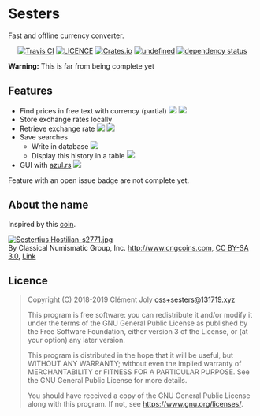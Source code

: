 # Sesters

Fast and offline currency converter.

<p align="center">
<a href="https://travis-ci.com/leowzukw/sesters"><img src="https://img.shields.io/travis/com/leowzukw/sesters.svg" alt="Travis CI" /></a> <a href="./LICENSE"><img src="https://img.shields.io/github/license/leowzukw/sesters.svg" alt="LICENCE" /></a> <a href="https://crates.io/crates/sesters"><img src="https://img.shields.io/crates/v/sesters.svg" alt="Crates.io" /></a> <a href="https://crates.io/crates/sesters"><img alt="undefined" src="https://img.shields.io/crates/d/sesters.svg"></a> <a href="https://deps.rs/repo/github/leowzukw/sesters"><img src="https://deps.rs/repo/github/leowzukw/sesters/status.svg" alt="dependency status" /></a>
</p>

**Warning:** This is far from being complete yet

## Features

- Find prices in free text with currency (partial)  [![](https://img.shields.io/github/issues/detail/s/leowzukw/sesters/1.svg)](https://github.com/leowzukw/sesters/issues/1) [![](https://img.shields.io/github/issues/detail/s/leowzukw/sesters/2.svg)](https://github.com/leowzukw/sesters/issues/2)
- Store exchange rates locally 
- Retrieve exchange rate [![](https://img.shields.io/github/issues/detail/s/leowzukw/sesters/3.svg)](https://github.com/leowzukw/sesters/issues/3) [![](https://img.shields.io/github/issues/detail/s/leowzukw/sesters/4.svg)](https://github.com/leowzukw/sesters/issues/4)
- Save searches
  -  Write in database [![](https://img.shields.io/github/issues/detail/s/leowzukw/sesters/5.svg)](https://github.com/leowzukw/sesters/issues/5)
  - Display this history in a table [![](https://img.shields.io/github/issues/detail/s/leowzukw/sesters/6.svg)](https://github.com/leowzukw/sesters/issues/6)
- GUI with [azul.rs](https://azul.rs/) [![](https://img.shields.io/github/issues/detail/s/leowzukw/sesters/6.svg)](https://github.com/leowzukw/sesters/issues/6)

Feature with an open issue badge are not complete yet.

## About the name

Inspired by this [coin](https://en.wikipedia.org/wiki/Sestertius).

<p><a href="https://commons.wikimedia.org/wiki/File:Sestertius_Hostilian-s2771.jpg#/media/File:Sestertius_Hostilian-s2771.jpg"><img src="https://upload.wikimedia.org/wikipedia/commons/f/f3/Sestertius_Hostilian-s2771.jpg" alt="Sestertius Hostilian-s2771.jpg"></a><br>By Classical Numismatic Group, Inc. <a rel="nofollow" class="external free" href="http://www.cngcoins.com">http://www.cngcoins.com</a>, <a href="http://creativecommons.org/licenses/by-sa/3.0/" title="Creative Commons Attribution-Share Alike 3.0">CC BY-SA 3.0</a>, <a href="https://commons.wikimedia.org/w/index.php?curid=380116">Link</a></p>

## Licence

> Copyright (C) 2018-2019  Clément Joly <oss+sesters@131719.xyz>
> 
> This program is free software: you can redistribute it and/or modify
> it under the terms of the GNU General Public License as published by
> the Free Software Foundation, either version 3 of the License, or
> (at your option) any later version.
> 
> This program is distributed in the hope that it will be useful,
> but WITHOUT ANY WARRANTY; without even the implied warranty of
> MERCHANTABILITY or FITNESS FOR A PARTICULAR PURPOSE.  See the
> GNU General Public License for more details.
> 
> You should have received a copy of the GNU General Public License
> along with this program.  If not, see <https://www.gnu.org/licenses/>.

